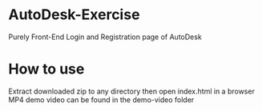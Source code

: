 # AutoDesk-Exercise

Purely Front-End Login and Registration page of AutoDesk 

# How to use

Extract downloaded zip to any directory then open index.html in a browser
MP4 demo video can be found in the demo-video folder
